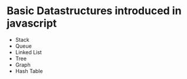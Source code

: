 # Basic Datastructures introduced in javascript

- Stack
- Queue
- Linked List
- Tree
- Graph
- Hash Table

